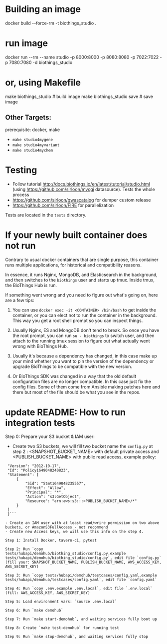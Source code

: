 # Building an image
docker build --force-rm -t biothings_studio .
# run image
docker run --rm --name studio -p 8000:8000 -p 8080:8080 -p 7022:7022 -p 7080:7080 -d biothings_studio

# or, using Makefile
make biothings_studio       # build image
make biothings_studio save  # save image

## Other Targets:

prerequisite:  docker, make

- `make studio4mygene`
- `make studio4myvariant`
- `make studio4mychem`


# Testing
- Follow tutorial http://docs.biothings.io/en/latest/tutorial/studio.html
  (using https://github.com/sirloon/mvcgi datasource). Tests the whole process
- https://github.com/sirloon/gwascatalog for dumper custom release
- https://github.com/sirloon/FIRE for parallelization

Tests are located in the `tests` directory.


# If your newly built container does not run

Contrary to usual docker containers that are single purpose, this container
runs multiple applications, for historical and compatibility reasons.

In essence, it runs Nginx, MongoDB, and Elasticsearch in the background, and then switches
to the `biothings` user and starts up tmux. Inside tmux, the BioThings Hub is run.

If something went wrong and you need to figure out what's going on, here are a few
tips:

1. You can use `docker exec -it <CONTAINER> /bin/bash` to get inside the container, or
you can elect not to run the container in the background. This way you get a root shell
prompt so you can inspect things.

2. Usually Nginx, ES and MongoDB don't tend to break. So once you have the root prompt, 
you can run `su - biothings` to switch user, and then attach to the running tmux session
to figure out what actually went wrong with BioThings Hub.

3. Usually it's because a dependency has changed, in this case make up your mind whether 
you want to pin the version of the dependency or upgrade BioThings to be compatible with
the new version.

4. Or BioThings SDK was changed in a way that the old default configuration files are no
longer compatible. In this case just fix the config files. Some of them come from 
Ansible making patches here and there but most of the file should be what you see in the
repos.


# update README: How to run integration tests

Step 0: Prepare your S3 bucket & IAM user:
   - Create two S3 buckets, we will fill two bucket name the `config.py` at step 2 : <SNAPSHOT_BUCKET_NAME> with default private access and <PUBLISH_BUCKET_NAME> with public read access, example policy:
   ```{
    "Version": "2012-10-17",
    "Id": "Policy1649048240823",
    "Statement": [
        {
            "Sid": "Stmt1649048235557",
            "Effect": "Allow",
            "Principal": "*",
            "Action": "s3:GetObject",
            "Resource": "arn:aws:s3:::<PUBLISH_BUCKET_NAME>/*"
        }
    ]
    }```

   - Create an IAM user with at least read/wrire permission on two above buckets, or AmazonS3FullAccess - not recommend
   - Create new Access keys, we will use this info on the step 4.

Step 1: Install Docker, tavern-ci, pytest

Step 2: Run `copy tests/hubapi/demohub/biothing_studio/config.py.example tests/hubapi/demohub/biothing_studio/config.py`, edit file `config.py` (fill your: SNAPSHOT_BUCKET_NAME, PUBLISH_BUCKET_NAME, AWS_ACCESS_KEY, AWS_SECRET_KEY)

Step 3: Run `copy tests/hubapi/demohub/testcases/config.yaml.example tests/hubapi/demohub/testcases/config.yaml`, edit file `config.yaml`

Step 4: Run `copy .env.example .env.local`, edit file `.env.local`  (fill: AWS_ACCESS_KEY, AWS_SECRET_KEY)

Step 5: Load environment vars: `source .env.local`

Step 6: Run `make demohub`

Step 7: Run `make start-demohub`, and waiting services fully boot up

Step 8: Create `make test-demohub` for running test

Step 9: Run `make stop-demohub`, and waiting services fully stop

